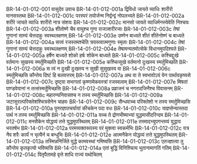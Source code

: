 BR-14-01-012-001	वासुदेव उवाच
BR-14-01-012-001a	द्विविधो जायते व्याधिः शारीरो मानसस्तथा
BR-14-01-012-001c	परस्परं तयोर्जन्म निर्द्वन्द्वं नोपलभ्यते
BR-14-01-012-002a	शरीरे जायते व्याधिः शारीरो नात्र संशयः
BR-14-01-012-002c	मानसो जायते व्याधिर्मनस्येवेति निश्चयः
BR-14-01-012-003a	शीतोष्णे चैव वायुश्च गुणा राजञ्शरीरजाः
BR-14-01-012-003c	तेषां गुणानां साम्यं चेत्तदाहुः स्वस्थलक्षणम्
BR-14-01-012-003e	उष्णेन बाध्यते शीतं शीतेनोष्णं च बाध्यते
BR-14-01-012-004a	सत्त्वं रजस्तमश्चेति त्रयस्त्वात्मगुणाः स्मृताः
BR-14-01-012-004c	तेषां गुणानां साम्यं चेत्तदाहुः स्वस्थलक्षणम्
BR-14-01-012-004e	तेषामन्यतमोत्सेके विधानमुपदिश्यते
BR-14-01-012-005a	हर्षेण बाध्यते शोको हर्षः शोकेन बाध्यते
BR-14-01-012-005c	कश्चिद्दुःखे वर्तमानः सुखस्य स्मर्तुमिच्छति
BR-14-01-012-005e	कश्चित्सुखे वर्तमानो दुःखस्य स्मर्तुमिच्छति
BR-14-01-012-006a	स त्वं न दुःखी दुःखस्य न सुखी सुसुखस्य वा
BR-14-01-012-006c	स्मर्तुमिच्छसि कौन्तेय दिष्टं हि बलवत्तरम्
BR-14-01-012-007a	अथ वा ते स्वभावोऽयं येन पार्थावकृष्यसे
BR-14-01-012-007c	दृष्ट्वा सभागतां कृष्णामेकवस्त्रां रजस्वलाम्
BR-14-01-012-007e	मिषतां पाण्डवेयानां न तत्संस्मर्तुमिच्छसि
BR-14-01-012-008a	प्रव्राजनं च नगरादजिनैश्च विवासनम्
BR-14-01-012-008c	महारण्यनिवासश्च न तस्य स्मर्तुमिच्छसि
BR-14-01-012-009a	जटासुरात्परिक्लेशश्चित्रसेनेन चाहवः
BR-14-01-012-009c	सैन्धवाच्च परिक्लेशो न तस्य स्मर्तुमिच्छसि
BR-14-01-012-010a	पुनरज्ञातचर्यायां कीचकेन पदा वधः
BR-14-01-012-010c	याज्ञसेन्यास्तदा पार्थ न तस्य स्मर्तुमिच्छसि
BR-14-01-012-011a	यच्च ते द्रोणभीष्माभ्यां युद्धमासीदरिन्दम
BR-14-01-012-011c	मनसैकेन योद्धव्यं तत्ते युद्धमुपस्थितम्
BR-14-01-012-011e	तस्मादभ्युपगन्तव्यं युद्धाय भरतर्षभ
BR-14-01-012-012a	परमव्यक्तरूपस्य परं मुक्त्वा स्वकर्मभिः
BR-14-01-012-012c	यत्र नैव शरैः कार्यं न भृत्यैर्न च बन्धुभिः
BR-14-01-012-012e	आत्मनैकेन योद्धव्यं तत्ते युद्धमुपस्थितम्
BR-14-01-012-013a	तस्मिन्ननिर्जिते युद्धे कामवस्थां गमिष्यसि
BR-14-01-012-013c	एतज्ज्ञात्वा तु कौन्तेय कृतकृत्यो भविष्यसि
BR-14-01-012-014a	एतां बुद्धिं विनिश्चित्य भूतानामागतिं गतिम्
BR-14-01-012-014c	पितृपैतामहे वृत्ते शाधि राज्यं यथोचितम्
